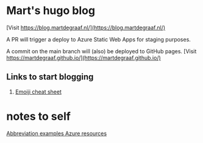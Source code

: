 # Mart's hugo blog
[Visit https://blog.martdegraaf.nl/](https://blog.martdegraaf.nl/)

A PR will trigger a deploy to Azure Static Web Apps for staging purposes.

A commit on the main branch will (also) be deployed to GitHub pages.
[Visit https://martdegraaf.github.io/](https://martdegraaf.github.io/)


## Links to start blogging
1. [Emoiji cheat sheet](https://www.webfx.com/tools/emoji-cheat-sheet/)


# notes to self
[Abbreviation examples Azure resources](https://learn.microsoft.com/en-us/azure/cloud-adoption-framework/ready/azure-best-practices/resource-abbreviations)